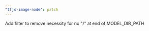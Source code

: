 ```yaml
---
"tfjs-image-node": patch
---
```


Add filter to remove necessity for no "/" at end of MODEL_DIR_PATH
